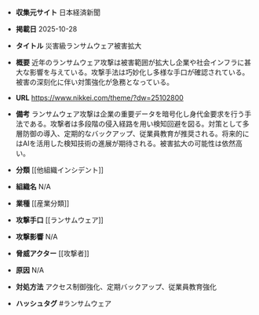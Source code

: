 - **収集元サイト**
日本経済新聞

- **掲載日**
2025-10-28

- **タイトル**
災害級ランサムウェア被害拡大

- **概要**
近年のランサムウェア攻撃は被害範囲が拡大し企業や社会インフラに甚大な影響を与えている。攻撃手法は巧妙化し多様な手口が確認されている。被害の深刻化に伴い対策強化が急務となっている。

- **URL**
https://www.nikkei.com/theme/?dw=25102800

- **備考**
ランサムウェア攻撃は企業の重要データを暗号化し身代金要求を行う手法である。攻撃者は多段階の侵入経路を用い検知回避を図る。対策として多層防御の導入、定期的なバックアップ、従業員教育が推奨される。将来的にはAIを活用した検知技術の進展が期待される。被害拡大の可能性は依然高い。

- **分類**
[[他組織インシデント]]

- **組織名**
N/A

- **業種**
[[産業分類]]

- **攻撃手口**
[[ランサムウェア]]

- **攻撃影響**
N/A

- **脅威アクター**
[[攻撃者]]

- **原因**
N/A

- **対処方法**
アクセス制御強化、定期バックアップ、従業員教育強化

- **ハッシュタグ**
#ランサムウェア
